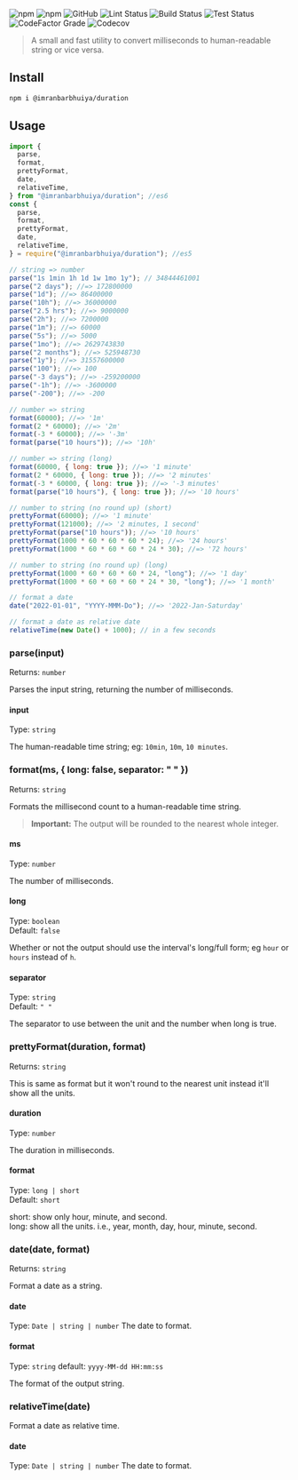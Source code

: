 ![npm](https://img.shields.io/npm/v/@imranbarbhuiya/duration?style=for-the-badge)
![npm](https://img.shields.io/npm/dw/@imranbarbhuiya/duration?style=for-the-badge)
![GitHub](https://img.shields.io/github/license/imranbarbhuiya/duration?style=for-the-badge)
![Lint Status](https://img.shields.io/github/workflow/status/imranbarbhuiya/duration/Lint/main?label=Lint&logo=eslint&style=for-the-badge)
![Build Status](https://img.shields.io/github/workflow/status/imranbarbhuiya/duration/Build/main?label=Build&style=for-the-badge&logo=TypeScript)
![Test Status](https://img.shields.io/github/workflow/status/imranbarbhuiya/duration/Test/main?label=Test&style=for-the-badge&logo=Jest)
![CodeFactor Grade](https://img.shields.io/codefactor/grade/github/imranbarbhuiya/duration?logo=codefactor&style=for-the-badge)
![Codecov](https://img.shields.io/codecov/c/github/imranbarbhuiya/duration?logo=codecov&style=for-the-badge&token=4EAW3WK5QV)

> A small and fast utility to convert milliseconds to human-readable string or vice versa.

## Install

```bash
npm i @imranbarbhuiya/duration
```

## Usage

```js
import {
  parse,
  format,
  prettyFormat,
  date,
  relativeTime,
} from "@imranbarbhuiya/duration"; //es6
const {
  parse,
  format,
  prettyFormat,
  date,
  relativeTime,
} = require("@imranbarbhuiya/duration"); //es5

// string => number
parse("1s 1min 1h 1d 1w 1mo 1y"); // 34844461001
parse("2 days"); //=> 172800000
parse("1d"); //=> 86400000
parse("10h"); //=> 36000000
parse("2.5 hrs"); //=> 9000000
parse("2h"); //=> 7200000
parse("1m"); //=> 60000
parse("5s"); //=> 5000
parse("1mo"); //=> 2629743830
parse("2 months"); //=> 525948730
parse("1y"); //=> 31557600000
parse("100"); //=> 100
parse("-3 days"); //=> -259200000
parse("-1h"); //=> -3600000
parse("-200"); //=> -200

// number => string
format(60000); //=> '1m'
format(2 * 60000); //=> '2m'
format(-3 * 60000); //=> '-3m'
format(parse("10 hours")); //=> '10h'

// number => string (long)
format(60000, { long: true }); //=> '1 minute'
format(2 * 60000, { long: true }); //=> '2 minutes'
format(-3 * 60000, { long: true }); //=> '-3 minutes'
format(parse("10 hours"), { long: true }); //=> '10 hours'

// number to string (no round up) (short)
prettyFormat(60000); //=> '1 minute'
prettyFormat(121000); //=> '2 minutes, 1 second'
prettyFormat(parse("10 hours")); //=> '10 hours'
prettyFormat(1000 * 60 * 60 * 60 * 24); //=> '24 hours'
prettyFormat(1000 * 60 * 60 * 60 * 24 * 30); //=> '72 hours'

// number to string (no round up) (long)
prettyFormat(1000 * 60 * 60 * 60 * 24, "long"); //=> '1 day'
prettyFormat(1000 * 60 * 60 * 60 * 24 * 30, "long"); //=> '1 month'

// format a date
date("2022-01-01", "YYYY-MMM-Do"); //=> '2022-Jan-Saturday'

// format a date as relative date
relativeTime(new Date() + 1000); // in a few seconds
```

### parse(input)

Returns: `number`

Parses the input string, returning the number of milliseconds.

#### input

Type: `string`

The human-readable time string; eg: `10min`, `10m`, `10 minutes`.

### format(ms, { long: false, separator: " " })

Returns: `string`

Formats the millisecond count to a human-readable time string.

> **Important:** The output will be rounded to the nearest whole integer.

#### ms

Type: `number`

The number of milliseconds.

#### long

Type: `boolean`<br>
Default: `false`

Whether or not the output should use the interval's long/full form; eg `hour` or `hours` instead of `h`.

#### separator

Type: `string`<br>
Default: `" "`

The separator to use between the unit and the number when long is true.

### prettyFormat(duration, format)

Returns: `string`

This is same as format but it won't round to the nearest unit instead it'll show all the units.

#### duration

Type: `number`

The duration in milliseconds.

#### format

Type: `long | short`<br>
Default: `short`

short: show only hour, minute, and second.<br/>
long: show all the units. i.e., year, month, day, hour, minute, second.

### date(date, format)

Returns: `string`

Format a date as a string.

#### date

Type: `Date | string | number`
The date to format.

#### format

Type: `string`
default: `yyyy-MM-dd HH:mm:ss`

The format of the output string.

### relativeTime(date)

Format a date as relative time.

#### date

Type: `Date | string | number`
The date to format.
